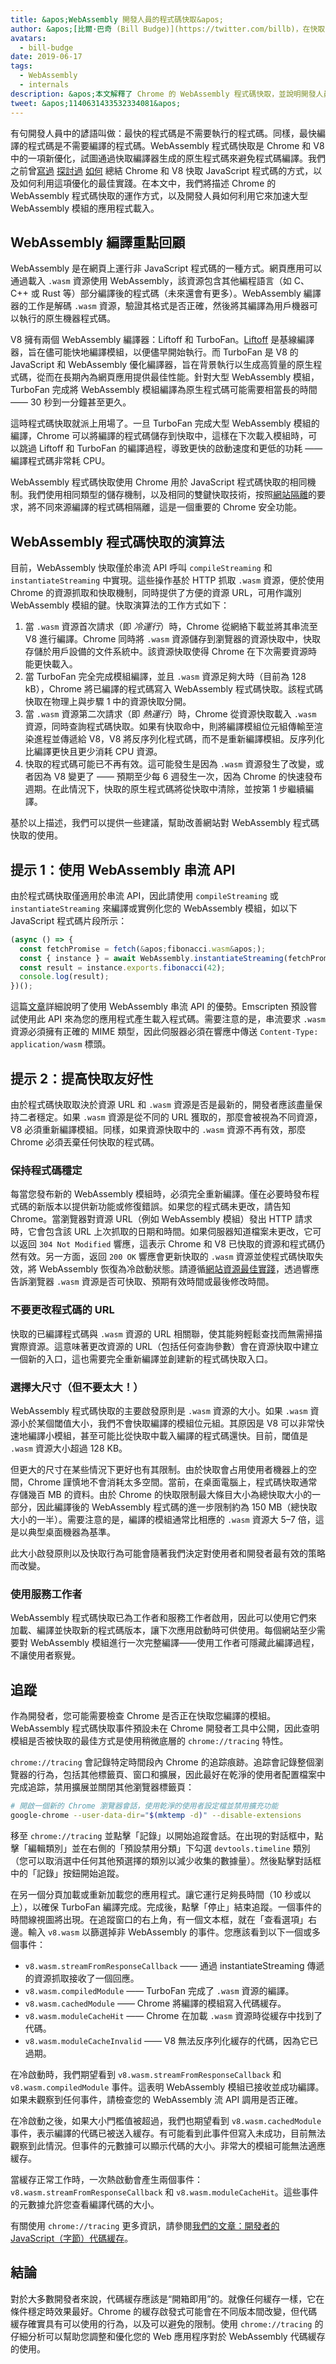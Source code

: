```yaml
---
title: &apos;WebAssembly 開發人員的程式碼快取&apos;
author: &apos;[比爾·巴奇 (Bill Budge)](https://twitter.com/billb)，在快取中放入 Ca-ching!&apos;
avatars:
  - bill-budge
date: 2019-06-17
tags:
  - WebAssembly
  - internals
description: &apos;本文解釋了 Chrome 的 WebAssembly 程式碼快取，並說明開發人員如何利用它來加速載入大型 WebAssembly 模組的應用程式。&apos;
tweet: &apos;1140631433532334081&apos;
---
```

有句開發人員中的諺語叫做：最快的程式碼是不需要執行的程式碼。同樣，最快編譯的程式碼是不需要編譯的程式碼。WebAssembly 程式碼快取是 Chrome 和 V8 中的一項新優化，試圖通過快取編譯器生成的原生程式碼來避免程式碼編譯。我們之前曾[寫過](/blog/code-caching) [探討過](/blog/improved-code-caching) [如何](/blog/code-caching-for-devs) 總結 Chrome 和 V8 快取 JavaScript 程式碼的方式，以及如何利用這項優化的最佳實踐。在本文中，我們將描述 Chrome 的 WebAssembly 程式碼快取的運作方式，以及開發人員如何利用它來加速大型 WebAssembly 模組的應用程式載入。

<!--truncate-->
## WebAssembly 編譯重點回顧

WebAssembly 是在網頁上運行非 JavaScript 程式碼的一種方式。網頁應用可以通過載入 `.wasm` 資源使用 WebAssembly，該資源包含其他編程語言（如 C、C++ 或 Rust 等）部分編譯後的程式碼（未來還會有更多）。WebAssembly 編譯器的工作是解碼 `.wasm` 資源，驗證其格式是否正確，然後將其編譯為用戶機器可以執行的原生機器程式碼。

V8 擁有兩個 WebAssembly 編譯器：Liftoff 和 TurboFan。[Liftoff](/blog/liftoff) 是基線編譯器，旨在儘可能快地編譯模組，以便儘早開始執行。而 TurboFan 是 V8 的 JavaScript 和 WebAssembly 優化編譯器，旨在背景執行以生成高質量的原生程式碼，從而在長期內為網頁應用提供最佳性能。針對大型 WebAssembly 模組，TurboFan 完成將 WebAssembly 模組編譯為原生程式碼可能需要相當長的時間 —— 30 秒到一分鐘甚至更久。

這時程式碼快取就派上用場了。一旦 TurboFan 完成大型 WebAssembly 模組的編譯，Chrome 可以將編譯的程式碼儲存到快取中，這樣在下次載入模組時，可以跳過 Liftoff 和 TurboFan 的編譯過程，導致更快的啟動速度和更低的功耗 —— 編譯程式碼非常耗 CPU。

WebAssembly 程式碼快取使用 Chrome 用於 JavaScript 程式碼快取的相同機制。我們使用相同類型的儲存機制，以及相同的雙鍵快取技術，按照[網站隔離](https://developers.google.com/web/updates/2018/07/site-isolation)的要求，將不同來源編譯的程式碼相隔離，這是一個重要的 Chrome 安全功能。

## WebAssembly 程式碼快取的演算法

目前，WebAssembly 快取僅於串流 API 呼叫 `compileStreaming` 和 `instantiateStreaming` 中實現。這些操作基於 HTTP 抓取 `.wasm` 資源，便於使用 Chrome 的資源抓取和快取機制，同時提供了方便的資源 URL，可用作識別 WebAssembly 模組的鍵。快取演算法的工作方式如下：

1. 當 `.wasm` 資源首次請求（即 _冷運行_）時，Chrome 從網絡下載並將其串流至 V8 進行編譯。Chrome 同時將 `.wasm` 資源儲存到瀏覽器的資源快取中，快取存儲於用戶設備的文件系統中。該資源快取使得 Chrome 在下次需要資源時能更快載入。
1. 當 TurboFan 完全完成模組編譯，並且 `.wasm` 資源足夠大時（目前為 128 kB），Chrome 將已編譯的程式碼寫入 WebAssembly 程式碼快取。該程式碼快取在物理上與步驟 1 中的資源快取分開。
1. 當 `.wasm` 資源第二次請求（即 _熱運行_）時，Chrome 從資源快取載入 `.wasm` 資源，同時查詢程式碼快取。如果有快取命中，則將編譯模組位元組傳輸至渲染進程並傳遞給 V8，V8 將反序列化程式碼，而不是重新編譯模組。反序列化比編譯更快且更少消耗 CPU 資源。
1. 快取的程式碼可能已不再有效。這可能發生是因為 `.wasm` 資源發生了改變，或者因為 V8 變更了 —— 預期至少每 6 週發生一次，因為 Chrome 的快速發布週期。在此情況下，快取的原生程式碼將從快取中清除，並按第 1 步繼續編譯。

基於以上描述，我們可以提供一些建議，幫助改善網站對 WebAssembly 程式碼快取的使用。

## 提示 1：使用 WebAssembly 串流 API

由於程式碼快取僅適用於串流 API，因此請使用 `compileStreaming` 或 `instantiateStreaming` 來編譯或實例化您的 WebAssembly 模組，如以下 JavaScript 程式碼片段所示：

```js
(async () => {
  const fetchPromise = fetch(&apos;fibonacci.wasm&apos;);
  const { instance } = await WebAssembly.instantiateStreaming(fetchPromise);
  const result = instance.exports.fibonacci(42);
  console.log(result);
})();
```

這篇[文章](https://developers.google.com/web/updates/2018/04/loading-wasm)詳細說明了使用 WebAssembly 串流 API 的優勢。Emscripten 預設嘗試使用此 API 來為您的應用程式產生載入程式碼。需要注意的是，串流要求 `.wasm` 資源必須擁有正確的 MIME 類型，因此伺服器必須在響應中傳送 `Content-Type: application/wasm` 標頭。

## 提示 2：提高快取友好性

由於程式碼快取取決於資源 URL 和 `.wasm` 資源是否是最新的，開發者應該盡量保持二者穩定。如果 `.wasm` 資源是從不同的 URL 獲取的，那麼會被視為不同資源，V8 必須重新編譯模組。同樣，如果資源快取中的 `.wasm` 資源不再有效，那麼 Chrome 必須丟棄任何快取的程式碼。

### 保持程式碼穩定

每當您發布新的 WebAssembly 模組時，必須完全重新編譯。僅在必要時發布程式碼的新版本以提供新功能或修復錯誤。如果您的程式碼未更改，請告知 Chrome。當瀏覽器對資源 URL（例如 WebAssembly 模組）發出 HTTP 請求時，它會包含該 URL 上次抓取的日期和時間。如果伺服器知道檔案未更改，它可以返回 `304 Not Modified` 響應，這表示 Chrome 和 V8 已快取的資源和程式碼仍然有效。另一方面，返回 `200 OK` 響應會更新快取的 `.wasm` 資源並使程式碼快取失效，將 WebAssembly 恢復為冷啟動狀態。請遵循[網站資源最佳實踐](https://developers.google.com/web/fundamentals/performance/optimizing-content-efficiency/http-caching)，透過響應告訴瀏覽器 `.wasm` 資源是否可快取、預期有效時間或最後修改時間。

### 不要更改程式碼的 URL

快取的已編譯程式碼與 `.wasm` 資源的 URL 相關聯，使其能夠輕鬆查找而無需掃描實際資源。這意味著更改資源的 URL（包括任何查詢參數）會在資源快取中建立一個新的入口，這也需要完全重新編譯並創建新的程式碼快取入口。

### 選擇大尺寸（但不要太大！）

WebAssembly 程式碼快取的主要啟發原則是 `.wasm` 資源的大小。如果 `.wasm` 資源小於某個閾值大小，我們不會快取編譯的模組位元組。其原因是 V8 可以非常快速地編譯小模組，甚至可能比從快取中載入編譯的程式碼還快。目前，閾值是 `.wasm` 資源大小超過 128 KB。

但更大的尺寸在某些情況下更好也有其限制。由於快取會占用使用者機器上的空間，Chrome 謹慎地不會消耗太多空間。當前，在桌面電腦上，程式碼快取通常存儲幾百 MB 的資料。由於 Chrome 的快取限制最大條目大小為總快取大小的一部分，因此編譯後的 WebAssembly 程式碼的進一步限制約為 150 MB（總快取大小的一半）。需要注意的是，編譯的模組通常比相應的 `.wasm` 資源大 5–7 倍，這是以典型桌面機器為基準。

此大小啟發原則以及快取行為可能會隨著我們決定對使用者和開發者最有效的策略而改變。

### 使用服務工作者

WebAssembly 程式碼快取已為工作者和服務工作者啟用，因此可以使用它們來加載、編譯並快取新的程式碼版本，讓下次應用啟動時可供使用。每個網站至少需要對 WebAssembly 模組進行一次完整編譯——使用工作者可隱藏此編譯過程，不讓使用者察覺。

## 追蹤

作為開發者，您可能需要檢查 Chrome 是否正在快取您編譯的模組。WebAssembly 程式碼快取事件預設未在 Chrome 開發者工具中公開，因此查明模組是否被快取的最佳方式是使用稍微底層的 `chrome://tracing` 特性。

`chrome://tracing` 會記錄特定時間段內 Chrome 的追踪痕跡。追踪會記錄整個瀏覽器的行為，包括其他標籤頁、窗口和擴展，因此最好在乾淨的使用者配置檔案中完成追踪，禁用擴展並關閉其他瀏覽器標籤頁：

```bash
# 開啟一個新的 Chrome 瀏覽器會話，使用乾淨的使用者設定檔並禁用擴充功能
google-chrome --user-data-dir="$(mktemp -d)" --disable-extensions
```

移至 `chrome://tracing` 並點擊「記錄」以開始追蹤會話。在出現的對話框中，點擊「編輯類別」並在右側的「預設禁用分類」下勾選 `devtools.timeline` 類別（您可以取消選中任何其他預選擇的類別以減少收集的數據量）。然後點擊對話框中的「記錄」按鈕開始追蹤。

在另一個分頁加載或重新加載您的應用程式。讓它運行足夠長時間（10 秒或以上），以確保 TurboFan 編譯完成。完成後，點擊「停止」結束追蹤。一個事件的時間線視圖將出現。在追蹤窗口的右上角，有一個文本框，就在「查看選項」右邊。輸入 `v8.wasm` 以篩選掉非 WebAssembly 的事件。您應該看到以下一個或多個事件：

- `v8.wasm.streamFromResponseCallback` —— 通過 instantiateStreaming 傳遞的資源抓取接收了一個回應。
- `v8.wasm.compiledModule` —— TurboFan 完成了 `.wasm` 資源的編譯。
- `v8.wasm.cachedModule` —— Chrome 將編譯的模組寫入代碼緩存。
- `v8.wasm.moduleCacheHit` —— Chrome 在加載 `.wasm` 資源時從緩存中找到了代碼。
- `v8.wasm.moduleCacheInvalid` —— V8 無法反序列化緩存的代碼，因為它已過期。

在冷啟動時，我們期望看到 `v8.wasm.streamFromResponseCallback` 和 `v8.wasm.compiledModule` 事件。這表明 WebAssembly 模組已接收並成功編譯。如果未觀察到任何事件，請檢查您的 WebAssembly 流 API 調用是否正確。

在冷啟動之後，如果大小門檻值被超過，我們也期望看到 `v8.wasm.cachedModule` 事件，表示編譯的代碼已被送入緩存。有可能看到此事件但寫入未成功，目前無法觀察到此情況。但事件的元數據可以顯示代碼的大小。非常大的模組可能無法適應緩存。

當緩存正常工作時，一次熱啟動會產生兩個事件：`v8.wasm.streamFromResponseCallback` 和 `v8.wasm.moduleCacheHit`。這些事件的元數據允許您查看編譯代碼的大小。

有關使用 `chrome://tracing` 更多資訊，請參閱[我們的文章：開發者的 JavaScript（字節）代碼緩存](/blog/code-caching-for-devs)。

## 結論

對於大多數開發者來說，代碼緩存應該是“開箱即用”的。就像任何緩存一樣，它在條件穩定時效果最好。Chrome 的緩存啟發式可能會在不同版本間改變，但代碼緩存確實具有可以使用的行為，以及可以避免的限制。使用 `chrome://tracing` 的仔細分析可以幫助您調整和優化您的 Web 應用程序對於 WebAssembly 代碼緩存的使用。
